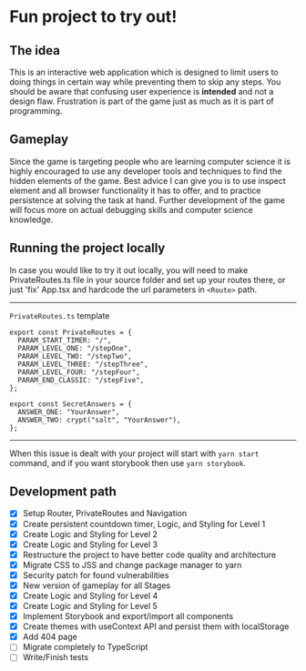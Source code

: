 # Fun project to try out!

## The idea

This is an interactive web application which is designed to limit users to doing things in certain way while preventing them to skip any steps. You should be aware that confusing user experience is **intended** and not a design flaw. Frustration is part of the game just as much as it is part of programming.

## Gameplay

Since the game is targeting people who are learning computer science it is highly encouraged to use any developer tools and techniques to find the hidden elements of the game. Best advice I can give you is to use inspect element and all browser functionality it has to offer, and to practice persistence at solving the task at hand. Further development of the game will focus more on actual debugging skills and computer science knowledge.

## Running the project locally

In case you would like to try it out locally, you will need to make PrivateRoutes.ts file in your source folder and set up your routes there, or just 'fix' App.tsx and hardcode the url parameters in `<Route>` path.

---

`PrivateRoutes.ts` template

```
export const PrivateRoutes = {
  PARAM_START_TIMER: "/",
  PARAM_LEVEL_ONE: "/stepOne",
  PARAM_LEVEL_TWO: "/stepTwo",
  PARAM_LEVEL_THREE: "/stepThree",
  PARAM_LEVEL_FOUR: "/stepFour",
  PARAM_END_CLASSIC: "/stepFive",
};

export const SecretAnswers = {
  ANSWER_ONE: "YourAnswer",
  ANSWER_TWO: crypt("salt", "YourAnswer"),
};
```

---

When this issue is dealt with your project will start with `yarn start` command, and if you want storybook then use `yarn storybook`.

## Development path

- [x] Setup Router, PrivateRoutes and Navigation
- [x] Create persistent countdown timer, Logic, and Styling for Level 1
- [x] Create Logic and Styling for Level 2
- [x] Create Logic and Styling for Level 3
- [x] Restructure the project to have better code quality and architecture
- [x] Migrate CSS to JSS and change package manager to yarn
- [x] Security patch for found vulnerabilities
- [x] New version of gameplay for all Stages
- [x] Create Logic and Styling for Level 4
- [x] Create Logic and Styling for Level 5
- [x] Implement Storybook and export/import all components
- [x] Create themes with useContext API and persist them with localStorage
- [x] Add 404 page
- [ ] Migrate completely to TypeScript
- [ ] Write/Finish tests
